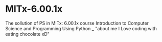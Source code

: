 MITx-6.00.1x
============

The sollution of  PS in MITx: 6.00.1x course
Introduction to Computer Science and Programming Using Python _
"about me I Love coding with eating chocolate xD"
